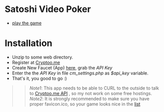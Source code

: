 Satoshi Video Poker
===================


 * [play the game](http://gra4.com/games/vp)
 
Installation
============
 * Unzip to some web directory.
 * Register at [Cryptoo.me](https://cryptoo.me/register/)
 * Create New Faucet (App) [here](https://cryptoo.me/faucets/), grab the *API Key*
 * Enter the the *API Key* in file *cm_settings.php* as *$api_key* variable.
 * That's it, you good to go :) 


>> *Note1*: This app needs to be able to CURL to the outside to talk to [Cryptoo.me API](https://cryptoo.me/api-doc/) , so my not work on some free hostings.
>> *Note2*: It is strongly recommended to make sure you have proper favicon.ico, so your game looks nice in the [list](https://cryptoo.me/rotator/)